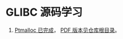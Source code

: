 # GLIBC 源码学习

1. [Ptmalloc 已完成](./Doc/02_内存管理/ptmalloc内存管理.md)， [PDF 版本见仓库根目录](./ptmalloc内存管理.pdf)。
